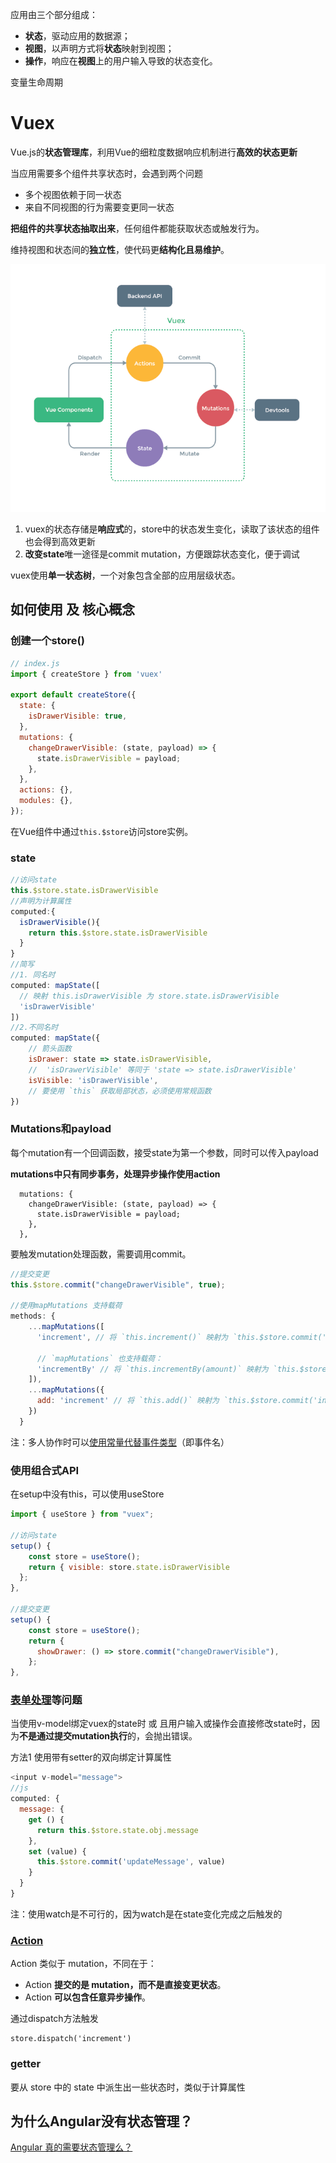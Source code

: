 应用由三个部分组成：

- **状态**，驱动应用的数据源；
- **视图**，以声明方式将**状态**映射到视图；
- **操作**，响应在**视图**上的用户输入导致的状态变化。

变量生命周期

# Vuex

Vue.js的**状态管理库**，利用Vue的细粒度数据响应机制进行**高效的状态更新**

当应用需要多个组件共享状态时，会遇到两个问题

- 多个视图依赖于同一状态
- 来自不同视图的行为需要变更同一状态

**把组件的共享状态抽取出来**，任何组件都能获取状态或触发行为。

维持视图和状态间的**独立性**，使代码更**结构化且易维护**。

![vuex](../../notes-images/vuex.png)

1. vuex的状态存储是**响应式**的，store中的状态发生变化，读取了该状态的组件也会得到高效更新
2. **改变state**唯一途径是commit mutation，方便跟踪状态变化，便于调试

vuex使用**单一状态树**，一个对象包含全部的应用层级状态。

## 如何使用 及 核心概念

### 创建一个store()

```js
// index.js
import { createStore } from 'vuex'

export default createStore({
  state: {
  	isDrawerVisible: true,
  },
  mutations: {
    changeDrawerVisible: (state, payload) => {
      state.isDrawerVisible = payload;
    },
  },
  actions: {},
  modules: {},
});
```

在Vue组件中通过`this.$store`访问store实例。

### state

```js
//访问state
this.$store.state.isDrawerVisible
//声明为计算属性
computed:{
  isDrawerVisible(){
    return this.$store.state.isDrawerVisible
  }
}
//简写
//1. 同名时
computed: mapState([
  // 映射 this.isDrawerVisible 为 store.state.isDrawerVisible
  'isDrawerVisible'
])
//2.不同名时
computed: mapState({
    // 箭头函数
    isDrawer: state => state.isDrawerVisible,
    //  'isDrawerVisible' 等同于 'state => state.isDrawerVisible'
    isVisible: 'isDrawerVisible',
    // 要使用 `this` 获取局部状态，必须使用常规函数
})
```

### Mutations和payload

每个mutation有一个回调函数，接受state为第一个参数，同时可以传入payload

**mutations中只有同步事务，处理异步操作使用action**

```
  mutations: {
    changeDrawerVisible: (state, payload) => {
      state.isDrawerVisible = payload;
    },
  },
```

要触发mutation处理函数，需要调用commit。

```js
//提交变更
this.$store.commit("changeDrawerVisible", true);

//使用mapMutations 支持载荷
methods: {
    ...mapMutations([
      'increment', // 将 `this.increment()` 映射为 `this.$store.commit('increment')`

      // `mapMutations` 也支持载荷：
      'incrementBy' // 将 `this.incrementBy(amount)` 映射为 `this.$store.commit('incrementBy', amount)`
    ]),
    ...mapMutations({
      add: 'increment' // 将 `this.add()` 映射为 `this.$store.commit('increment')`
    })
  }
```

注：多人协作时可以[使用常量代替事件类型](https://vuex.vuejs.org/zh/guide/mutations.html#%E4%BD%BF%E7%94%A8%E5%B8%B8%E9%87%8F%E6%9B%BF%E4%BB%A3-mutation-%E4%BA%8B%E4%BB%B6%E7%B1%BB%E5%9E%8B)（即事件名）

### 使用组合式API

在setup中没有this，可以使用useStore

```js
import { useStore } from "vuex";

//访问state
setup() {
    const store = useStore();
    return { visible: store.state.isDrawerVisible
  };
},

//提交变更
setup() {
    const store = useStore();
    return {
      showDrawer: () => store.commit("changeDrawerVisible"),
    };
},
```

### [表单处理](https://vuex.vuejs.org/zh/guide/forms.html)等问题

当使用v-model绑定vuex的state时 或 且用户输入或操作会直接修改state时，因为**不是通过提交mutation执行**的，会抛出错误。

方法1 使用带有setter的双向绑定计算属性

```js
<input v-model="message">
//js
computed: {
  message: {
    get () {
      return this.$store.state.obj.message
    },
    set (value) {
      this.$store.commit('updateMessage', value)
    }
  }
}
```

注：使用watch是不可行的，因为watch是在state变化完成之后触发的

### [Action](https://vuex.vuejs.org/zh/guide/actions.html#%E7%BB%84%E5%90%88-action)

Action 类似于 mutation，不同在于：

- Action **提交的是 mutation，而不是直接变更状态**。
- Action **可以包含任意异步操作**。

通过dispatch方法触发

```
store.dispatch('increment')
```

### getter

要从 store 中的 state 中派生出一些状态时，类似于计算属性

## 为什么Angular没有状态管理？

[Angular 真的需要状态管理么？ ](https://zhuanlan.zhihu.com/p/45121775)

